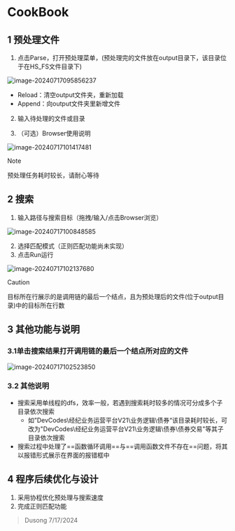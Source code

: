 # CookBook

## 1 预处理文件

1. 点击Parse，打开预处理菜单，(预处理完的文件放在output目录下，该目录位于在HS_FS文件目录下)

![image-20240717095856237](https://typora-dusong.oss-cn-chengdu.aliyuncs.com/image-20240717095856237.png)

- Reload：清空output文件夹，重新加载
- Append：向output文件夹里新增文件



2. 输入待处理的文件或目录



3. （可选）Browser使用说明

![image-20240717101417481](https://typora-dusong.oss-cn-chengdu.aliyuncs.com/image-20240717101417481.png)

> [!NOTE]
>
> 预处理任务耗时较长，请耐心等待



## 2 搜索

1. 输入路径与搜索目标（拖拽/输入/点击Browser浏览）

![image-20240717100848585](https://typora-dusong.oss-cn-chengdu.aliyuncs.com/image-20240717100848585.png)

2. 选择匹配模式（正则匹配功能尚未实现）
3. 点击Run运行

![image-20240717102137680](https://typora-dusong.oss-cn-chengdu.aliyuncs.com/image-20240717102137680.png)

> [!CAUTION]
>
> 目标所在行展示的是调用链的最后一个结点，且为预处理后的文件(位于output目录)中的目标所在行数



## 3 其他功能与说明

### 3.1单击搜索结果打开调用链的最后一个结点所对应的文件

![image-20240717102523850](https://typora-dusong.oss-cn-chengdu.aliyuncs.com/image-20240717102523850.png)

### 3.2 其他说明

- 搜索采用单线程的dfs，效率一般，若遇到搜索耗时较多的情况可分成多个子目录依次搜索
  - 如”DevCodes\经纪业务运营平台V21\业务逻辑\债券“该目录耗时较长，可改为"DevCodes\经纪业务运营平台V21\业务逻辑\债券\债券交易"等其子目录依次搜索
- 搜索过程中处理了==函数循环调用==与==调用函数文件不存在==问题，将其以报错形式展示在界面的报错框中



## 4 程序后续优化与设计

1. 采用协程优化预处理与搜索速度
2. 完成正则匹配功能



> Dusong   7/17/2024